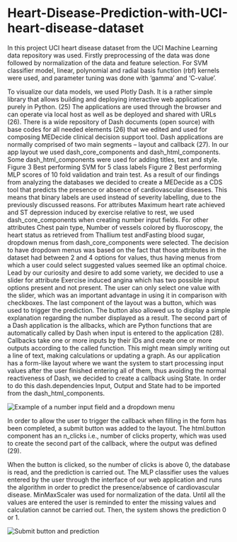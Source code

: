 # Heart-Disease-Prediction-with-UCI-heart-disease-dataset
In this project UCI heart disease dataset from the UCI Machine Learning data repository was used. Firstly preprocessing of the data was done followed by normalization of the data and feature selection. For SVM classifier model, linear, polynomial and radial basis function (rbf) kernels were used, and parameter tuning was done with ‘gamma’ and ‘C-value’.

To visualize our data models, we used Plotly Dash. It is a rather simple library that allows building and deploying interactive web applications purely in Python. (25) The applications are used through the browser and can operate via local host as well as be deployed and shared with URLs (26). There is a wide repository of Dash documents (open source) with base codes for all needed elements (26) that we edited and used for composing MEDecide clinical decision support tool.
Dash applications are normally comprised of two main segments – layout and callback (27). In our app layout we used dash_core_components and dash_html_components. Some dash_html_components were used for adding titles, text and style.
Figure 3 Best performing SVM for 5 class labels
Figure 2 Best performing MLP scores of 10 fold validation and train test.
As a result of our findings from analyzing the databases we decided to create a MEDecide as a CDS tool that predicts the presence or absence of cardiovascular diseases. This means that binary labels are used instead of severity labelling, due to the previously discussed reasons.
For attributes Maximum heart rate achieved and ST depression induced by exercise relative to rest, we used dash_core_components when creating number input fields. For other attributes Chest pain type, Number of vessels colored by fluoroscopy, the heart status as retrieved from Thallium test andFasting blood sugar, dropdown menus from dash_core_components were selected. The decision to have dropdown menus was based on the fact that those attributes in the dataset had between 2 and 4 options for values, thus having menus from which a user could select suggested values seemed like an optimal choice.
Lead by our curiosity and desire to add some variety, we decided to use a slider for attribute Exercise induced angina which has two possible input options present and not present. The user can only select one value with the slider, which was an important advantage in using it in comparison with checkboxes.
The last component of the layout was a button, which was used to trigger the prediction. The button also allowed us to display a simple explanation regarding the number displayed as a result.
The second part of a Dash application is the allbacks, which are Python functions that are automatically called by Dash when input is entered to the application (28). Callbacks take one or more inputs by their IDs and create one or more outputs according to the called function. This might mean simply writing out a line of text, making calculations or updating a graph.
As our application has a form-like layout where we want the system to start processing input values after the user finished entering all of them, thus avoiding the normal reactiveness of Dash, we decided to create a callback using State. In order to do this dash.dependencies Input, Output and State had to be imported from the dash_html_components.

![Example of a number input field and a dropdown menu](https://github.com/neharana4486/covid_public/blob/main/example.JPG?raw=true)

In order to allow the user to trigger the callback when filling in the form has been completed, a submit button was added to the layout. The html.button component has an n_clicks i.e., number of clicks property, which was used to create the second part of the callback, where the output was defined (29).

When the button is clicked, so the number of clicks is above 0, the database is read, and the prediction is carried out. The MLP classifier uses the values entered by the user through the interface of our web application and runs the algorithm in order to predict the presence/absence of cardiovascular disease. MinMaxScaler was used for normalization of the data. Until all the values are entered the user is reminded to enter the missing values and calculation cannot be carried out. Then, the system shows the prediction 0 or 1.

![Submit button and prediction](https://github.com/neharana4486/covid_public/blob/main/button.JPG?raw=true)

